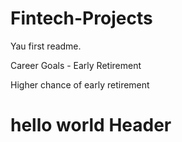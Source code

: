 # Fintech-Projects

Yau first readme.

Career Goals - Early Retirement

Higher chance of early retirement

# hello world Header
